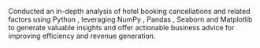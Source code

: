 Conducted an in-depth analysis of hotel booking cancellations and related factors using Python , leveraging
NumPy , Pandas , Seaborn and Matplotlib to generate valuable insights and offer actionable business
advice for improving efficiency and revenue generation.
